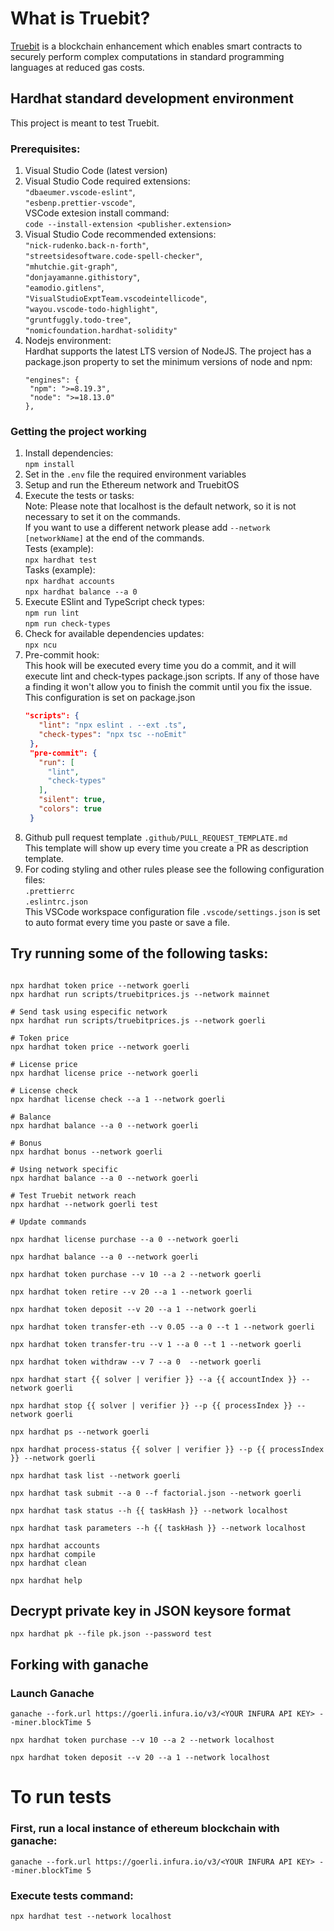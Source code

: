 # What is Truebit?

[Truebit](https://truebit.io/) is a blockchain enhancement which enables smart contracts to securely perform complex computations in standard programming languages at reduced gas costs.

## Hardhat standard development environment

This project is meant to test Truebit.

### Prerequisites:

1. Visual Studio Code (latest version)
2. Visual Studio Code required extensions:<BR>
   `"dbaeumer.vscode-eslint"`,<BR>
   `"esbenp.prettier-vscode"`,<BR>
   VSCode extesion install command:<BR>
   `code --install-extension <publisher.extension>`
3. Visual Studio Code recommended extensions:<BR>
   `"nick-rudenko.back-n-forth"`,<BR>
   `"streetsidesoftware.code-spell-checker"`,<BR>
   `"mhutchie.git-graph"`,<BR>
   `"donjayamanne.githistory"`,<BR>
   `"eamodio.gitlens"`,<BR>
   `"VisualStudioExptTeam.vscodeintellicode"`,<BR>
   `"wayou.vscode-todo-highlight"`,<BR>
   `"gruntfuggly.todo-tree"`,<BR>
   `"nomicfoundation.hardhat-solidity"`<BR>
4. Nodejs environment:<BR>
   Hardhat supports the latest LTS version of NodeJS.
   The project has a package.json property to set the minimum versions of node and npm:
   ```
   "engines": {
    "npm": ">=8.19.3",
    "node": ">=18.13.0"
   },
   ```

### Getting the project working

1. Install dependencies:<BR>
   `npm install`
2. Set in the `.env` file the required environment variables
3. Setup and run the Ethereum network and TruebitOS
4. Execute the tests or tasks:<BR>
   Note: Please note that localhost is the default network, so it is not necessary to set it on the commands.<BR>
   If you want to use a different network please add `--network [networkName]` at the end of the commands.<BR>
   Tests (example):<BR>
   `npx hardhat test`<BR>
   Tasks (example):<BR>
   `npx hardhat accounts`<BR>
   `npx hardhat balance --a 0`<BR>
5. Execute ESlint and TypeScript check types:<BR>
   `npm run lint`<BR>
   `npm run check-types`<BR>
6. Check for available dependencies updates:<BR>
   `npx ncu`
7. Pre-commit hook:<BR>
   This hook will be executed every time you do a commit, and it will execute lint and check-types package.json scripts. If any of those have a finding it won't allow you to finish the commit until you fix the issue.<BR>
   This configuration is set on package.json
   ```json
   "scripts": {
      "lint": "npx eslint . --ext .ts",
      "check-types": "npx tsc --noEmit"
    },
    "pre-commit": {
      "run": [
        "lint",
        "check-types"
      ],
      "silent": true,
      "colors": true
    }
   ```
8. Github pull request template `.github/PULL_REQUEST_TEMPLATE.md`<BR>
   This template will show up every time you create a PR as description template.
9. For coding styling and other rules please see the following configuration files:<BR>
   `.prettierrc`<BR>
   `.eslintrc.json`<BR>
   This VSCode workspace configuration file `.vscode/settings.json` is set to auto format every time you paste or save a file.<BR>

## Try running some of the following tasks:

```shell

npx hardhat token price --network goerli
npx hardhat run scripts/truebitprices.js --network mainnet

# Send task using especific network
npx hardhat run scripts/truebitprices.js --network goerli

# Token price
npx hardhat token price --network goerli

# License price
npx hardhat license price --network goerli

# License check
npx hardhat license check --a 1 --network goerli

# Balance
npx hardhat balance --a 0 --network goerli

# Bonus
npx hardhat bonus --network goerli

# Using network specific
npx hardhat balance --a 0 --network goerli

# Test Truebit network reach
npx hardhat --network goerli test

# Update commands

npx hardhat license purchase --a 0 --network goerli

npx hardhat balance --a 0 --network goerli

npx hardhat token purchase --v 10 --a 2 --network goerli

npx hardhat token retire --v 20 --a 1 --network goerli

npx hardhat token deposit --v 20 --a 1 --network goerli

npx hardhat token transfer-eth --v 0.05 --a 0 --t 1 --network goerli

npx hardhat token transfer-tru --v 1 --a 0 --t 1 --network goerli

npx hardhat token withdraw --v 7 --a 0  --network goerli

npx hardhat start {{ solver | verifier }} --a {{ accountIndex }} --network goerli

npx hardhat stop {{ solver | verifier }} --p {{ processIndex }} --network goerli

npx hardhat ps --network goerli

npx hardhat process-status {{ solver | verifier }} --p {{ processIndex }} --network goerli

npx hardhat task list --network goerli

npx hardhat task submit --a 0 --f factorial.json --network goerli

npx hardhat task status --h {{ taskHash }} --network localhost

npx hardhat task parameters --h {{ taskHash }} --network localhost

npx hardhat accounts
npx hardhat compile
npx hardhat clean

npx hardhat help
```

## Decrypt private key in JSON keysore format

```
npx hardhat pk --file pk.json --password test
```

## Forking with ganache

### Launch Ganache

```
ganache --fork.url https://goerli.infura.io/v3/<YOUR INFURA API KEY> --miner.blockTime 5

npx hardhat token purchase --v 10 --a 2 --network localhost

npx hardhat token deposit --v 20 --a 1 --network localhost
```

# To run tests

### First, run a local instance of ethereum blockchain with ganache:

`ganache --fork.url https://goerli.infura.io/v3/<YOUR INFURA API KEY> --miner.blockTime 5`

### Execute tests command:

`npx hardhat test --network localhost`
